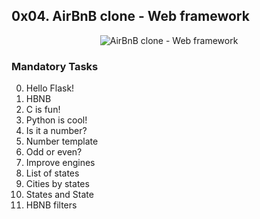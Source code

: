 ## 0x04. AirBnB clone - Web framework

<p align="center"><img src="https://i.ibb.co/nMGxCLr/hbnb-step3.png" alt="AirBnB clone - Web framework" /></p>

### Mandatory Tasks
0. Hello Flask!
1. HBNB
2. C is fun!
3. Python is cool!
4. Is it a number?
5. Number template
6. Odd or even?
7. Improve engines
8. List of states
9. Cities by states
10. States and State
11. HBNB filters
